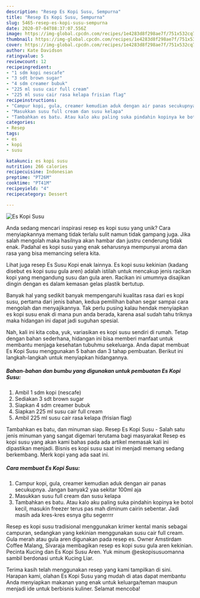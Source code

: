 ```yaml
---
description: "Resep Es Kopi Susu, Sempurna"
title: "Resep Es Kopi Susu, Sempurna"
slug: 5465-resep-es-kopi-susu-sempurna
date: 2020-07-04T08:37:07.556Z
image: https://img-global.cpcdn.com/recipes/1e4283d8f298ae7f/751x532cq70/es-kopi-susu-foto-resep-utama.jpg
thumbnail: https://img-global.cpcdn.com/recipes/1e4283d8f298ae7f/751x532cq70/es-kopi-susu-foto-resep-utama.jpg
cover: https://img-global.cpcdn.com/recipes/1e4283d8f298ae7f/751x532cq70/es-kopi-susu-foto-resep-utama.jpg
author: Kate Davidson
ratingvalue: 5
reviewcount: 12
recipeingredient:
- "1 sdm kopi nescafe"
- "3 sdt brown sugar"
- "4 sdm creamer bubuk"
- "225 ml susu cair full cream"
- "225 ml susu cair rasa kelapa frisian flag"
recipeinstructions:
- "Campur kopi, gula, creamer kemudian aduk dengan air panas secukupnya. Jangan banyak2 yaa sekitar 100ml aja"
- "Masukkan susu full cream dan susu kelapa"
- "Tambahkan es batu. Atau kalo aku paling suka pindahin kopinya ke botol kecil, masukin freezer terus pas mah diminum cairin sebentar. Jadi masih ada kres-kres esnya gitu segerrrr"
categories:
- Resep
tags:
- es
- kopi
- susu

katakunci: es kopi susu 
nutrition: 266 calories
recipecuisine: Indonesian
preptime: "PT26M"
cooktime: "PT41M"
recipeyield: "4"
recipecategory: Dessert

---
```



![Es Kopi Susu](https://img-global.cpcdn.com/recipes/1e4283d8f298ae7f/751x532cq70/es-kopi-susu-foto-resep-utama.jpg)

Anda sedang mencari inspirasi resep es kopi susu yang unik? Cara menyiapkannya memang tidak terlalu sulit namun tidak gampang juga. Jika salah mengolah maka hasilnya akan hambar dan justru cenderung tidak enak. Padahal es kopi susu yang enak seharusnya mempunyai aroma dan rasa yang bisa memancing selera kita.

Lihat juga resep Es Susu Kopi enak lainnya. Es kopi susu kekinian (kadang disebut es kopi susu gula aren) adalah istilah untuk mencakup jenis racikan kopi yang mengandung susu dan gula aren. Racikan ini umumnya disajikan dingin dengan es dalam kemasan gelas plastik bertutup.

Banyak hal yang sedikit banyak mempengaruhi kualitas rasa dari es kopi susu, pertama dari jenis bahan, kedua pemilihan bahan segar sampai cara mengolah dan menyajikannya. Tak perlu pusing kalau hendak menyiapkan es kopi susu enak di mana pun anda berada, karena asal sudah tahu triknya maka hidangan ini dapat jadi suguhan spesial.


Nah, kali ini kita coba, yuk, variasikan es kopi susu sendiri di rumah. Tetap dengan bahan sederhana, hidangan ini bisa memberi manfaat untuk membantu menjaga kesehatan tubuhmu sekeluarga. Anda dapat membuat Es Kopi Susu menggunakan 5 bahan dan 3 tahap pembuatan. Berikut ini langkah-langkah untuk menyiapkan hidangannya.

<!--inarticleads1-->

##### Bahan-bahan dan bumbu yang digunakan untuk pembuatan Es Kopi Susu:

1. Ambil 1 sdm kopi (nescafe)
1. Sediakan 3 sdt brown sugar
1. Siapkan 4 sdm creamer bubuk
1. Siapkan 225 ml susu cair full cream
1. Ambil 225 ml susu cair rasa kelapa (frisian flag)


Tambahkan es batu, dan minuman siap. Resep Es Kopi Susu - Salah satu jenis minuman yang sangat digemari terutama bagi masyarakat Resep es kopi susu yang akan kami bahas pada ada artikel memasak kali ini dipastikan menjadi. Bisnis es kopi susu saat ini menjadi memang sedang berkembang. Merk kopi yang ada saat ini. 

<!--inarticleads2-->

##### Cara membuat Es Kopi Susu:

1. Campur kopi, gula, creamer kemudian aduk dengan air panas secukupnya. Jangan banyak2 yaa sekitar 100ml aja
1. Masukkan susu full cream dan susu kelapa
1. Tambahkan es batu. Atau kalo aku paling suka pindahin kopinya ke botol kecil, masukin freezer terus pas mah diminum cairin sebentar. Jadi masih ada kres-kres esnya gitu segerrrr


Resep es kopi susu tradisional menggunakan krimer kental manis sebagai campuran, sedangkan yang kekinian menggunakan susu cair full cream. Gula merah atau gula aren digunakan pada resep es. Owner Amstirdam Coffee Malang, Sivaraja membagikan resep es kopi susu gula aren kekinian. Pecinta Kucing dan Es Kopi Susu Aren. Yuk minum @eskopisusuomanna sambil berdonasi untuk Kucing Liar. 

Terima kasih telah menggunakan resep yang kami tampilkan di sini. Harapan kami, olahan Es Kopi Susu yang mudah di atas dapat membantu Anda menyiapkan makanan yang enak untuk keluarga/teman maupun menjadi ide untuk berbisnis kuliner. Selamat mencoba!

